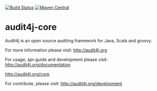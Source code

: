 [![Build Status](https://travis-ci.org/audit4j/audit4j-core.svg?branch=master)](https://travis-ci.org/audit4j/audit4j-core) [![Maven Central](https://maven-badges.herokuapp.com/maven-central/org.audit4j/audit4j-core/badge.svg)](https://maven-badges.herokuapp.com/maven-central/org.audit4j/audit4j-core)

audit4j-core
============
Audit4j is an open source auditing framework for Java, Scala and groovy.
 
For more information please visit: 
http://audit4j.org

For usage, api-guide and development please visit:
http://audit4j.org/documentation

http://audit4j.org/core

For contribute, please visit: 
http://audit4j.org/development
